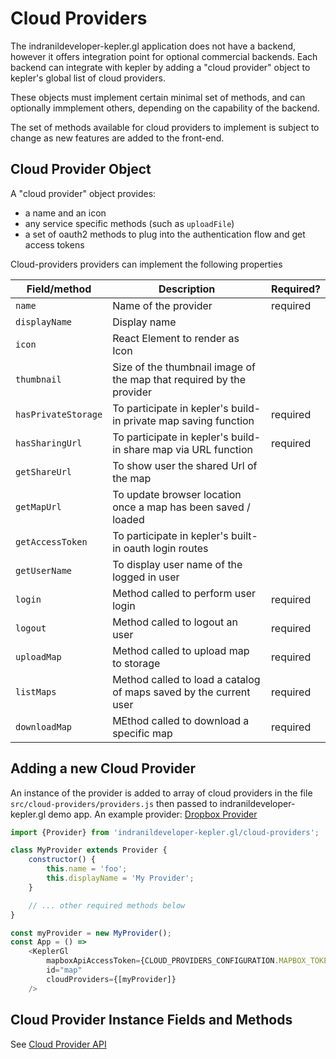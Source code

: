 # Cloud Providers

The indranildeveloper-kepler.gl application does not have a backend, however it offers integration point for optional commercial backends. Each backend can integrate with kepler by adding a "cloud provider" object to kepler's global list of cloud providers.

These objects must implement certain minimal set of methods, and can optionally immplement others, depending on the capability of the backend.

The set of methods available for cloud providers to implement is subject to change as new features are added to the front-end.


## Cloud Provider Object

A "cloud provider" object provides:
- a name and an icon
- any service specific methods (such as `uploadFile`)
- a set of oauth2 methods to plug into the authentication flow and get access tokens

Cloud-providers providers can implement the following properties

| Field/method | Description | Required? |
| --- | --- | --- |
| `name` | Name of the provider | required |
| `displayName` | Display name |
| `icon` | React Element to render as Icon |
| `thumbnail` | Size of the thumbnail image of the map that required by the provider |
| `hasPrivateStorage` | To participate in kepler's build-in private map saving function | required |
| `hasSharingUrl` | To participate in kepler's build-in share map via URL function | required |
| `getShareUrl` | To show user the shared Url of the map |
| `getMapUrl` | To update browser location once a map has been saved / loaded |
| `getAccessToken` | To participate in kepler's built-in oauth login routes |
| `getUserName` | To display user name of the logged in user |
| `login` | Method called to perform user login | required |
| `logout` | Method called to logout an user | required |
| `uploadMap` | Method called to upload map to storage | required |
| `listMaps` | Method called to load a catalog of maps saved by the current user | required |
| `downloadMap` | MEthod called to download a specific map | required |


## Adding a new Cloud Provider

An instance of the provider is added to array of cloud providers in the file `src/cloud-providers/providers.js` then passed to indranildeveloper-kepler.gl demo app. An example provider: [Dropbox Provider](https://github.com/keplergl/indranildeveloper-kepler.gl/blob/master/examples/demo-app/src/cloud-providers/dropbox-provider.js)

```js
import {Provider} from 'indranildeveloper-kepler.gl/cloud-providers';

class MyProvider extends Provider {
    constructor() {
        this.name = 'foo';
        this.displayName = 'My Provider';
    }

    // ... other required methods below
}

const myProvider = new MyProvider();
const App = () =>
    <KeplerGl
        mapboxApiAccessToken={CLOUD_PROVIDERS_CONFIGURATION.MAPBOX_TOKEN}
        id="map"
        cloudProviders={[myProvider]}
    />
```


## Cloud Provider Instance Fields and Methods

See [Cloud Provider API](./cloud-provider.md)
